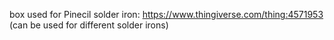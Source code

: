 box used for Pinecil solder iron: https://www.thingiverse.com/thing:4571953
(can be used for different solder irons)